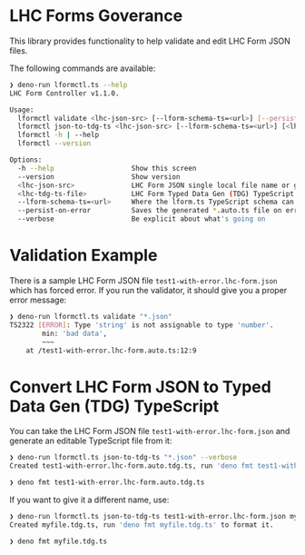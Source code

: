 # LHC Forms Goverance

This library provides functionality to help validate and edit LHC Form JSON files.

The following commands are available:

```bash
❯ deno-run lformctl.ts --help
LHC Form Controller v1.1.0.

Usage:
  lformctl validate <lhc-json-src> [--lform-schema-ts=<url>] [--persist-on-error] [--verbose]
  lformctl json-to-tdg-ts <lhc-json-src> [--lform-schema-ts=<url>] [<lhc-tdg-ts-file>] [--verbose]
  lformctl -h | --help
  lformctl --version

Options:
  -h --help                   Show this screen
  --version                   Show version
  <lhc-json-src>              LHC Form JSON single local file name or glob (like "*.json" or "**/*.json")
  <lhc-tdg-ts-file>           LHC Form Typed Data Gen (TDG) TypeScript file name
  --lform-schema-ts=<url>     Where the lform.ts TypeScript schema can be found
  --persist-on-error          Saves the generated *.auto.ts file on error
  --verbose                   Be explicit about what's going on
```

# Validation Example

There is a sample LHC Form JSON file `test1-with-error.lhc-form.json` which has forced error. 
If you run the validator, it should give you a proper error message:

```bash
❯ deno-run lformctl.ts validate "*.json"
TS2322 [ERROR]: Type 'string' is not assignable to type 'number'.
        min: 'bad data',
        ~~~
    at /test1-with-error.lhc-form.auto.ts:12:9
```

# Convert LHC Form JSON to Typed Data Gen (TDG) TypeScript

You can take the LHC Form JSON file `test1-with-error.lhc-form.json` and generate an editable
TypeScript file from it:

```bash
❯ deno-run lformctl.ts json-to-tdg-ts "*.json" --verbose
Created test1-with-error.lhc-form.auto.tdg.ts, run 'deno fmt test1-with-error.lhc-form.auto.tdg.ts' to format it.

❯ deno fmt test1-with-error.lhc-form.auto.tdg.ts
```

If you want to give it a different name, use:

```bash
❯ deno-run lformctl.ts json-to-tdg-ts test1-with-error.lhc-form.json myfile --verbose
Created myfile.tdg.ts, run 'deno fmt myfile.tdg.ts' to format it.

❯ deno fmt myfile.tdg.ts
```
